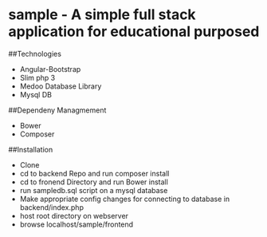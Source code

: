 # sample - A simple full stack application for educational purposed


##Technologies
- Angular-Bootstrap
- Slim php 3
- Medoo Database Library
- Mysql DB

##Dependeny Managmement
- Bower
- Composer

##Installation
- Clone
- cd to backend Repo and run composer install
- cd to fronend Directory and run Bower install
- run sampledb.sql script on a mysql database
- Make appropriate config changes for connecting to database in backend/index.php
- host root directory on webserver
- browse localhost/sample/frontend
